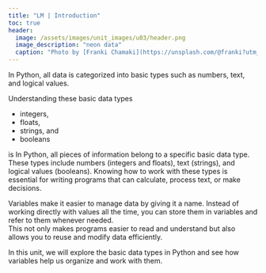 ```yaml
---
title: "LM | Introduction"
toc: true
header:
  image: /assets/images/unit_images/u03/header.png
  image_description: "neon data"
  caption: "Photo by [Franki Chamaki](https://unsplash.com/@franki?utm_source=unsplash&amp;utm_medium=referral&amp;utm_content=creditCopyText) [from unsplash](https://unsplash.com/s/photos/data?utm_source=unsplash&amp;utm_medium=referral&amp;utm_content=creditCopyText)"
---
```


<!--more-->
In Python, all data is categorized into basic types such as numbers, text, and logical values. 

Understanding these basic data types
- integers, 
- floats, 
- strings, and 
- booleans 

is In Python, all pieces of information belong to a specific basic data type. These types include numbers (integers and floats), text (strings), and logical values (booleans). Knowing how to work with these types is essential for writing programs that can calculate, process text, or make decisions.

Variables make it easier to manage data by giving it a name. Instead of working directly with values all the time, you can store them in variables and refer to them whenever needed.  
This not only makes programs easier to read and understand but also allows you to reuse and modify data efficiently.

In this unit, we will explore the basic data types in Python and see how variables help us organize and work with them.
